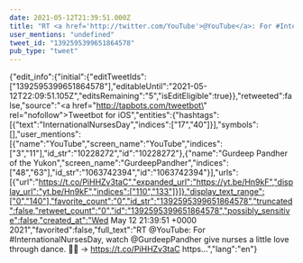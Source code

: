 ```yaml
---
date: 2021-05-12T21:39:51.000Z
title: "RT <a href='http://twitter.com/YouTube'>@YouTube</a>: For #InternationalNursesDay, watch <a href='http://twitter.com/GurdeepPandher'>@GurdeepPandher</a> give nurses a little love through dance. 🕺🏽 → https://t.co/PiHHZv3taC https…″"
user_mentions: "undefined"
tweet_id: "1392595399651864578"
pub_type: "tweet"
---
```

{"edit_info":{"initial":{"editTweetIds":["1392595399651864578"],"editableUntil":"2021-05-12T22:09:51.105Z","editsRemaining":"5","isEditEligible":true}},"retweeted":false,"source":"<a href=\"http://tapbots.com/tweetbot\" rel=\"nofollow\">Tweetbot for iΟS</a>","entities":{"hashtags":[{"text":"InternationalNursesDay","indices":["17","40"]}],"symbols":[],"user_mentions":[{"name":"YouTube","screen_name":"YouTube","indices":["3","11"],"id_str":"10228272","id":"10228272"},{"name":"Gurdeep Pandher of the Yukon","screen_name":"GurdeepPandher","indices":["48","63"],"id_str":"1063742394","id":"1063742394"}],"urls":[{"url":"https://t.co/PiHHZv3taC","expanded_url":"https://yt.be/Hn9kF","display_url":"yt.be/Hn9kF","indices":["110","133"]}]},"display_text_range":["0","140"],"favorite_count":"0","id_str":"1392595399651864578","truncated":false,"retweet_count":"0","id":"1392595399651864578","possibly_sensitive":false,"created_at":"Wed May 12 21:39:51 +0000 2021","favorited":false,"full_text":"RT @YouTube: For #InternationalNursesDay, watch @GurdeepPandher give nurses a little love through dance. 🕺🏽 → https://t.co/PiHHZv3taC https…","lang":"en"}
